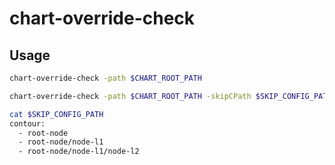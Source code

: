 # chart-override-check

## Usage

```bash
chart-override-check -path $CHART_ROOT_PATH
```

```bash
chart-override-check -path $CHART_ROOT_PATH -skipCPath $SKIP_CONFIG_PATH
```

```bash
cat $SKIP_CONFIG_PATH
contour:
  - root-node
  - root-node/node-l1
  - root-node/node-l1/node-l2
```
